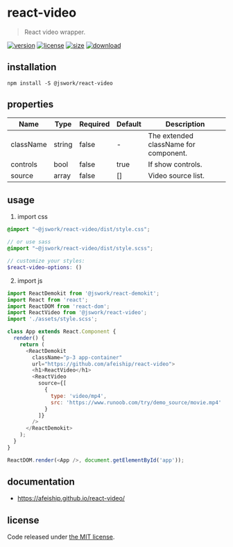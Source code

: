 # react-video
> React video wrapper.

[![version][version-image]][version-url]
[![license][license-image]][license-url]
[![size][size-image]][size-url]
[![download][download-image]][download-url]

## installation
```shell
npm install -S @jswork/react-video
```

## properties
| Name      | Type   | Required | Default | Description                           |
| --------- | ------ | -------- | ------- | ------------------------------------- |
| className | string | false    | -       | The extended className for component. |
| controls  | bool   | false    | true    | If show controls.                     |
| source    | array  | false    | []      | Video source list.                    |


## usage
1. import css
  ```scss
  @import "~@jswork/react-video/dist/style.css";

  // or use sass
  @import "~@jswork/react-video/dist/style.scss";

  // customize your styles:
  $react-video-options: ()
  ```
2. import js
  ```js
  import ReactDemokit from '@jswork/react-demokit';
  import React from 'react';
  import ReactDOM from 'react-dom';
  import ReactVideo from '@jswork/react-video';
  import './assets/style.scss';

  class App extends React.Component {
    render() {
      return (
        <ReactDemokit
          className="p-3 app-container"
          url="https://github.com/afeiship/react-video">
          <h1>ReactVideo</h1>
          <ReactVideo
            source={[
              {
                type: 'video/mp4',
                src: 'https://www.runoob.com/try/demo_source/movie.mp4'
              }
            ]}
          />
        </ReactDemokit>
      );
    }
  }

  ReactDOM.render(<App />, document.getElementById('app'));

  ```

## documentation
- https://afeiship.github.io/react-video/


## license
Code released under [the MIT license](https://github.com/afeiship/react-video/blob/master/LICENSE.txt).

[version-image]: https://img.shields.io/npm/v/@jswork/react-video
[version-url]: https://npmjs.org/package/@jswork/react-video

[license-image]: https://img.shields.io/npm/l/@jswork/react-video
[license-url]: https://github.com/afeiship/react-video/blob/master/LICENSE.txt

[size-image]: https://img.shields.io/bundlephobia/minzip/@jswork/react-video
[size-url]: https://github.com/afeiship/react-video/blob/master/dist/react-video.min.js

[download-image]: https://img.shields.io/npm/dm/@jswork/react-video
[download-url]: https://www.npmjs.com/package/@jswork/react-video

